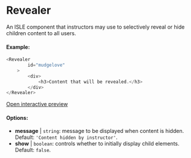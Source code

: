 # Revealer

An ISLE component that instructors may use to selectively reveal or hide children content to all users.

#### Example:

``` js
<Revealer
        id="mudgelove"
    >
        <div>
            <h3>Content that will be revealed.</h3>
        </div>
</Revealer>
``` 

[Open interactive preview](https://isle.heinz.cmu.edu/components/revealer/)

#### Options:

* __message__ | `string`: message to be displayed when content is hidden. Default: `'Content hidden by instructor'`.
* __show__ | `boolean`: controls whether to initially display child elements. Default: `false`.
